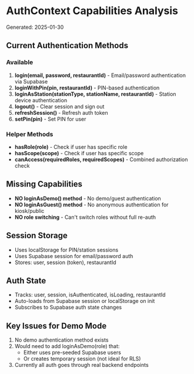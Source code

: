 # AuthContext Capabilities Analysis
Generated: 2025-01-30

## Current Authentication Methods

### Available
1. **login(email, password, restaurantId)** - Email/password authentication via Supabase
2. **loginWithPin(pin, restaurantId)** - PIN-based authentication 
3. **loginAsStation(stationType, stationName, restaurantId)** - Station device authentication
4. **logout()** - Clear session and sign out
5. **refreshSession()** - Refresh auth token
6. **setPin(pin)** - Set PIN for user

### Helper Methods
- **hasRole(role)** - Check if user has specific role
- **hasScope(scope)** - Check if user has specific scope
- **canAccess(requiredRoles, requiredScopes)** - Combined authorization check

## Missing Capabilities
- **NO loginAsDemo() method** - No demo/guest authentication
- **NO loginAsGuest() method** - No anonymous authentication for kiosk/public
- **NO role switching** - Can't switch roles without full re-auth

## Session Storage
- Uses localStorage for PIN/station sessions
- Uses Supabase session for email/password auth
- Stores: user, session (token), restaurantId

## Auth State
- Tracks: user, session, isAuthenticated, isLoading, restaurantId
- Auto-loads from Supabase session or localStorage on init
- Subscribes to Supabase auth state changes

## Key Issues for Demo Mode
1. No demo authentication method exists
2. Would need to add loginAsDemo(role) that:
   - Either uses pre-seeded Supabase users
   - Or creates temporary session (not ideal for RLS)
3. Currently all auth goes through real backend endpoints